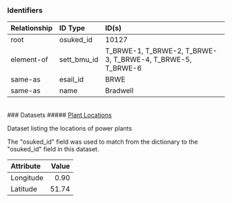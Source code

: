 ### Identifiers

| Relationship   | ID Type     | ID(s)                                                      |
|:---------------|:------------|:-----------------------------------------------------------|
| root           | osuked_id   | 10127                                                      |
| element-of     | sett_bmu_id | T_BRWE-1, T_BRWE-2, T_BRWE-3, T_BRWE-4, T_BRWE-5, T_BRWE-6 |
| same-as        | esail_id    | BRWE                                                       |
| same-as        | name        | Bradwell                                                   |

<br>
### Datasets
##### <a href="https://raw.githubusercontent.com/OSUKED/Dictionary-Datasets/main/datasets/plant-locations/datapackage.json">Plant Locations</a>

Dataset listing the locations of power plants

The "osuked_id" field was used to match from the dictionary to the "osuked_id" field in this dataset.

| Attribute   |   Value |
|:------------|--------:|
| Longitude   |    0.90 |
| Latitude    |   51.74 |
